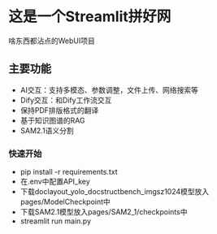 # 这是一个Streamlit拼好网

啥东西都沾点的WebUI项目

## 主要功能

- AI交互：支持多模态、参数调整，文件上传、网络搜索等
- Dify交互：和Dify工作流交互
- 保持PDF排版格式的翻译
- 基于知识图谱的RAG
- SAM2.1语义分割

### 快速开始

 - pip install -r requirements.txt
 - 在.env中配置API_key
 - 下载doclayout_yolo_docstructbench_imgsz1024模型放入pages/ModelCheckpoint中
 - 下载SAM2.1模型放入pages/SAM2_1/checkpoints中
 - streamlit run main.py
